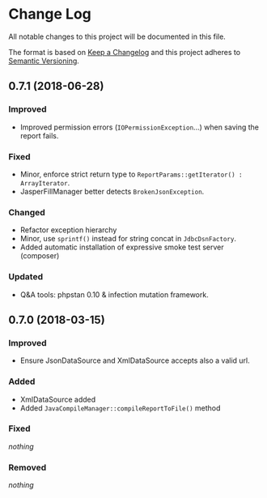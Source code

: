 # Change Log

All notable changes to this project will be documented in this file.

The format is based on [Keep a Changelog](http://keepachangelog.com/) 
and this project adheres to [Semantic Versioning](http://semver.org/).

## 0.7.1 (2018-06-28)

### Improved

- Improved permission errors (`IOPermissionException`...) when saving the report fails.

### Fixed

- Minor, enforce strict return type to `ReportParams::getIterator() : ArrayIterator`.
- JasperFillManager better detects `BrokenJsonException`. 

### Changed

- Refactor exception hierarchy
- Minor, use `sprintf()` instead for string concat in `JdbcDsnFactory`.
- Added automatic installation of expressive smoke test server (composer)

### Updated

- Q&A tools: phpstan 0.10 & infection mutation framework.

## 0.7.0 (2018-03-15)

### Improved

- Ensure JsonDataSource and XmlDataSource accepts also a valid url. 

### Added

- XmlDataSource added
- Added `JavaCompileManager::compileReportToFile()` method

### Fixed

*nothing*
 
### Removed

*nothing*
